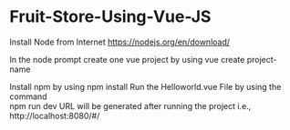 # Fruit-Store-Using-Vue-JS

 Install Node from Internet
https://nodejs.org/en/download/

 In the node prompt create one vue project by using vue create project-name

 Install npm by using 
npm install
 Run the Helloworld.vue File by using the command  
npm run dev
 URL will be generated after running the project i.e., 
http://localhost:8080/#/
